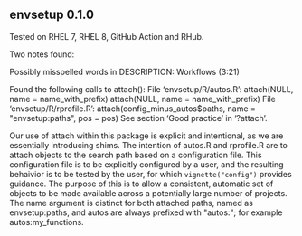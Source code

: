 ## envsetup 0.1.0

Tested on RHEL 7, RHEL 8, GitHub Action and RHub.

Two notes found:

Possibly misspelled words in DESCRIPTION:
  Workflows (3:21)

Found the following calls to attach():
File ‘envsetup/R/autos.R’:
  attach(NULL, name = name_with_prefix)
  attach(NULL, name = name_with_prefix)
File ‘envsetup/R/rprofile.R’:
  attach(config_minus_autos$paths, name = "envsetup:paths", pos = pos)
See section ‘Good practice’ in ‘?attach’.

Our use of attach within this package is explicit and intentional, as we are essentially introducing shims. The intention of autos.R and rprofile.R are to attach objects to the search path based on a configuration file. This configuration file is to be explicitly configured by a user, and the resulting behaivior is to be tested by the user, for which `vignette("config")` provides guidance. The purpose of this is to allow a consistent, automatic set of objects to be made available across a potentially large number of projects. The name argument is distinct for both attached paths, named as envsetup:paths, and autos are always prefixed with "autos:"; for example autos:my_functions.
